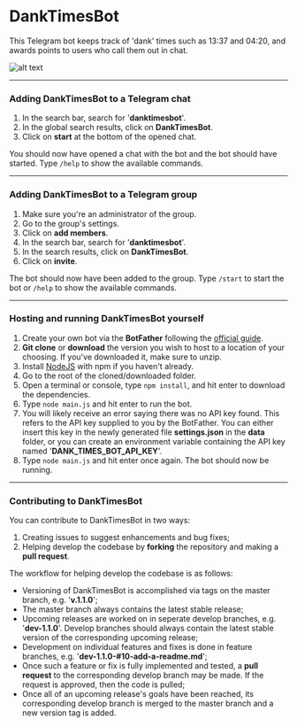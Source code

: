 # DankTimesBot

This Telegram bot keeps track of 'dank' times such as 13:37 and 04:20, and awards points to users who call them out in chat.

![alt text](http://i.imgur.com/SMikVxA.png "Logo Title")

---

### Adding DankTimesBot to a Telegram chat
1. In the search bar, search for '__danktimesbot__'.
2. In the global search results, click on __DankTimesBot__.
3. Click on __start__ at the bottom of the opened chat.

You should now have opened a chat with the bot and the bot should have started. Type `/help` to show the available commands.

---

### Adding DankTimesBot to a Telegram group
1. Make sure you're an administrator of the group.
2. Go to the group's settings.
3. Click on __add members__.
4. In the search bar, search for '__danktimesbot__'.
5. In the search results, click on __DankTimesBot__.
6. Click on __invite__.

The bot should now have been added to the group. Type `/start` to start the bot or `/help` to show the available commands.

---

### Hosting and running DankTimesBot yourself
1. Create your own bot via the __BotFather__ following the [official guide](https://core.telegram.org/bots).
2. __Git clone__ or __download__ the version you wish to host to a location of your choosing. If you've downloaded it, make sure to unzip.
3. Install [NodeJS](https://nodejs.org/en/download/) with npm if you haven't already.
4. Go to the root of the cloned/downloaded folder.
5. Open a terminal or console, type `npm install`, and hit enter to download the dependencies.
6. Type `node main.js` and hit enter to run the bot.
7. You will likely receive an error saying there was no API key found. This refers to the API key supplied to you by the BotFather. You can either insert this key in the newly generated file __settings.json__ in the __data__ folder, or you can create an environment variable containing the API key named '__DANK_TIMES_BOT_API_KEY__'.
8. Type `node main.js` and hit enter once again. The bot should now be running.

---

### Contributing to DankTimesBot
You can contribute to DankTimesBot in two ways:
1. Creating issues to suggest enhancements and bug fixes;
2. Helping develop the codebase by __forking__ the repository and making a __pull request__.

The workflow for helping develop the codebase is as follows:
* Versioning of DankTimesBot is accomplished via tags on the master branch, e.g. '__v.1.1.0__';
* The master branch always contains the latest stable release;
* Upcoming releases are worked on in seperate develop branches, e.g. '__dev-1.1.0__'. Develop branches should always contain the latest stable version of the corresponding upcoming release;
* Development on individual features and fixes is done in feature branches, e.g. '__dev-1.1.0-#10-add-a-readme.md__';
* Once such a feature or fix is fully implemented and tested, a __pull request__ to the corresponding develop branch may be made. If the request is approved, then the code is pulled;
* Once all of an upcoming release's goals have been reached, its corresponding develop branch is merged to the master branch and a new version tag is added.
